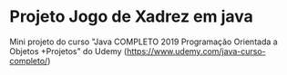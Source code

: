 # Projeto Jogo de Xadrez em java

Mini projeto do curso "Java COMPLETO 2019 Programação Orientada a Objetos +Projetos" do Udemy (https://www.udemy.com/java-curso-completo/)
